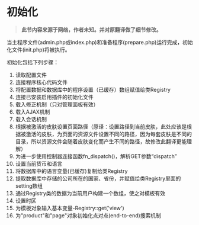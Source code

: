 初始化
===================================

> __此节内容来源于网络，作者未知。并对原翻译做了细节修改。__

当主程序文件(admin.php或index.php)和准备程序(prepare.php)运行完成，初始化文件(init.php)将被执行。

初始化包括下列步骤：
1. 读取配置文件
2. 连接程序核心代码文件
3. 将配置数据和数据库中的程序设置（已缓存）数组赋值给类Registry
4. 连接已安装启用插件的初始化文件
5. 载入修正机制（只对管理面板有效）
6. 载入AJAX机制
7. 载入会话机制
8. 根据被激活的皮肤设置页面路径（原译：设置路径到当前皮肤，此处应该是根据被激活的皮肤，为页面的资源文件设置不同的路径，因为每套皮肤是不同的目录，所以资源文件会随着皮肤变化而产生不同的路径，故修改此翻译更能理解）
9. 为进一步使用控制器连接函数fn_dispatch()，解析GET参数“dispatch”
10. 设置当前货币和语言
11. 将数据库中的语言变量(已缓存)复制给类Registry
12. 提取数据库中存储的公司所在的国家、省份，并赋值给类Registry里面的setting数组
13. 通过Registry类的数据为当前用户构建一个数组，使之对模板有效
14. 设置时区
15. 为模板对象输入基本变量-Registry::get('view')
16. 为"product"和"page"对象初始化点对点(end-to-end)搜索机制

